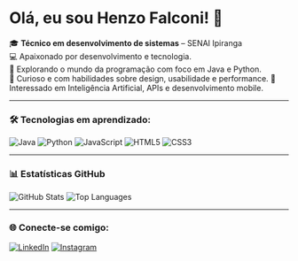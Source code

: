 # Olá, eu sou Henzo Falconi! 👋

🎓 **Técnico em desenvolvimento de sistemas** – SENAI Ipiranga  
💻 Apaixonado por desenvolvimento e tecnologia.  
🚀 Explorando o mundo da programação com foco em Java e Python.  
🎨 Curioso e com habilidades sobre design, usabilidade e performance.
🤖 Interessado em Inteligência Artificial, APIs e desenvolvimento mobile.

---

### 🛠 Tecnologias em aprendizado:
![Java](https://img.shields.io/badge/Java-ED8B00?style=for-the-badge&logo=java&logoColor=white)
![Python](https://img.shields.io/badge/Python-3776AB?style=for-the-badge&logo=python&logoColor=white)
![JavaScript](https://img.shields.io/badge/JavaScript-F7DF1E?style=for-the-badge&logo=javascript&logoColor=black)
![HTML5](https://img.shields.io/badge/HTML5-E34F26?style=for-the-badge&logo=html5&logoColor=white)
![CSS3](https://img.shields.io/badge/CSS3-1572B6?style=for-the-badge&logo=css3&logoColor=white)

---

### 📊 Estatísticas GitHub
![GitHub Stats](https://github-readme-stats.vercel.app/api?username=HenzoFalconi&show_icons=true&theme=radical&count_private=true)
![Top Languages](https://github-readme-stats.vercel.app/api/top-langs/?username=HenzoFalconi&layout=compact&theme=radical)

---

### 🌐 Conecte-se comigo:
[![LinkedIn](https://img.shields.io/badge/LinkedIn-000?style=for-the-badge&logo=linkedin&logoColor=0E76A8)]([https://linkedin.com/in/SEULINK](https://www.linkedin.com/in/henzo-falconi-aaa70826a/))
[![Instagram](https://img.shields.io/badge/Instagram-000?style=for-the-badge&logo=instagram&logoColor=E4405F)]([https://instagram.com/SEUINSTAGRAM](https://www.instagram.com/hzfalconi/))
